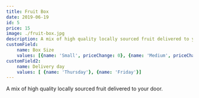 ```yaml
---
title: Fruit Box
date: 2019-06-19
id: 5
price: 15
image: ./fruit-box.jpg
description: A mix of high quality locally sourced fruit delivered to your door.
customField: 
    name: Box Size
    values: [{name: 'Small', priceChange: 0}, {name: 'Medium', priceChange: 5}, {name: 'Large', priceChange: 15.00}]
customField2: 
    name: Delivery day
    values: [ {name: 'Thursday'}, {name: 'Friday'}]
---
```


A mix of high quality locally sourced fruit delivered to your door.
